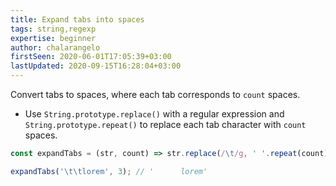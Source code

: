 ```yaml
---
title: Expand tabs into spaces
tags: string,regexp
expertise: beginner
author: chalarangelo
firstSeen: 2020-06-01T17:05:39+03:00
lastUpdated: 2020-09-15T16:28:04+03:00
---
```


Convert tabs to spaces, where each tab corresponds to `count` spaces.

- Use `String.prototype.replace()` with a regular expression and `String.prototype.repeat()` to replace each tab character with `count` spaces.

```js
const expandTabs = (str, count) => str.replace(/\t/g, ' '.repeat(count));
```

```js
expandTabs('\t\tlorem', 3); // '      lorem'
```
